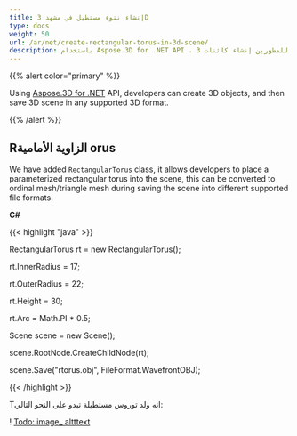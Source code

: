 ```yaml
---
title: إنشاء نتوء مستطيل في مشهد 3D
type: docs
weight: 50
url: /ar/net/create-rectangular-torus-in-3d-scene/
description: باستخدام Aspose.3D for .NET API ، يمكن للمطورين إنشاء كائنات 3D ، ثم حفظ مشهد 3D بأي تنسيق 3D مدعوم.
---
```

{{% alert color="primary" %}} 

Using [Aspose.3D for .NET](https://products.aspose.com/3d/net/) API, developers can create 3D objects, and then save 3D scene in any supported 3D format.

{{% /alert %}} 
##  **Rالزاوية الأمامية orus**
We have added `RectangularTorus` class, it allows developers to place a parameterized rectangular torus into the scene, this can be converted to ordinal mesh/triangle mesh during saving the scene into different supported file formats.

**C#**

{{< highlight "java" >}}

 RectangularTorus rt = new RectangularTorus();

rt.InnerRadius = 17;

rt.OuterRadius = 22;

rt.Height = 30;

rt.Arc = Math.PI * 0.5;

Scene scene = new Scene();

scene.RootNode.CreateChildNode(rt);

scene.Save("rtorus.obj", FileFormat.WavefrontOBJ);

{{< /highlight >}}

Tانه ولد توروس مستطيلة تبدو على النحو التالي:

! [Todo: image_ altttext](create-rectangular-torus-in-3d-scene_1.png)
